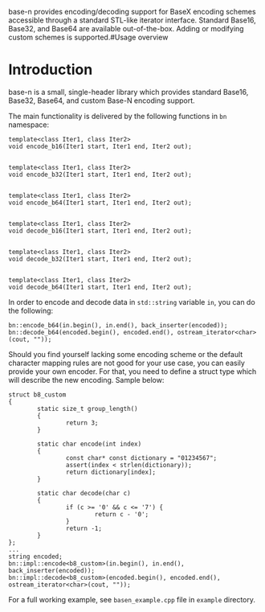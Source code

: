 base-n provides encoding/decoding support for BaseX encoding schemes accessible through a standard STL-like iterator interface. Standard Base16, Base32, and Base64 are available out-of-the-box. Adding or modifying custom schemes is supported.#Usage overview

# Introduction #

base-n is a small, single-header library which provides standard Base16, Base32, Base64, and custom Base-N encoding support.

The main functionality is delivered by the following functions in `bn` namespace:
```
template<class Iter1, class Iter2>
void encode_b16(Iter1 start, Iter1 end, Iter2 out);


template<class Iter1, class Iter2>
void encode_b32(Iter1 start, Iter1 end, Iter2 out);


template<class Iter1, class Iter2>
void encode_b64(Iter1 start, Iter1 end, Iter2 out);


template<class Iter1, class Iter2>
void decode_b16(Iter1 start, Iter1 end, Iter2 out);


template<class Iter1, class Iter2>
void decode_b32(Iter1 start, Iter1 end, Iter2 out);


template<class Iter1, class Iter2>
void decode_b64(Iter1 start, Iter1 end, Iter2 out);
```

In order to encode and decode data in `std::string` variable `in`, you can do the following:
```
bn::encode_b64(in.begin(), in.end(), back_inserter(encoded));
bn::decode_b64(encoded.begin(), encoded.end(), ostream_iterator<char>(cout, ""));
```

Should you find yourself lacking some encoding scheme or the default character mapping rules are not good for your use case, you can easily provide your own encoder. For that, you need to define a struct type which will describe the new encoding. Sample below:
```
struct b8_custom
{
        static size_t group_length()
        {
                return 3;
        }

        static char encode(int index)
        {
                const char* const dictionary = "01234567";
                assert(index < strlen(dictionary));
                return dictionary[index];
        }

        static char decode(char c)
        {
                if (c >= '0' && c <= '7') {
                        return c - '0';
                }
                return -1;
        }
};
...
string encoded;
bn::impl::encode<b8_custom>(in.begin(), in.end(), back_inserter(encoded));
bn::impl::decode<b8_custom>(encoded.begin(), encoded.end(), ostream_iterator<char>(cout, ""));
```

For a full working example, see `basen_example.cpp` file in `example` directory.

